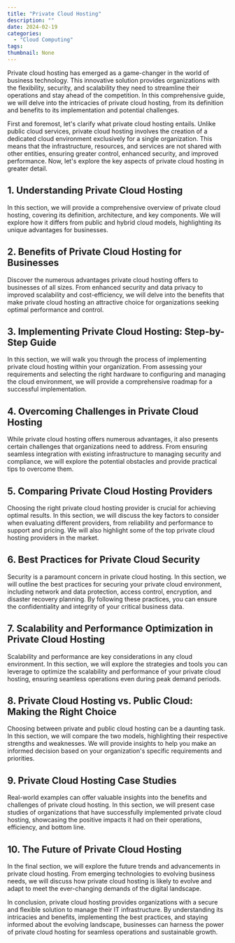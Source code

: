 ```yaml
---
title: "Private Cloud Hosting"
description: ""
date: 2024-02-19
categories:
  - "Cloud Computing"
tags:
thumbnail: None
---
```


<p>Private cloud hosting has emerged as a game-changer in the world of business technology. This innovative solution provides organizations with the flexibility, security, and scalability they need to streamline their operations and stay ahead of the competition. In this comprehensive guide, we will delve into the intricacies of private cloud hosting, from its definition and benefits to its implementation and potential challenges.</p>

<p>First and foremost, let's clarify what private cloud hosting entails. Unlike public cloud services, private cloud hosting involves the creation of a dedicated cloud environment exclusively for a single organization. This means that the infrastructure, resources, and services are not shared with other entities, ensuring greater control, enhanced security, and improved performance. Now, let's explore the key aspects of private cloud hosting in greater detail.</p>

<h2>1. Understanding Private Cloud Hosting</h2>
<p>In this section, we will provide a comprehensive overview of private cloud hosting, covering its definition, architecture, and key components. We will explore how it differs from public and hybrid cloud models, highlighting its unique advantages for businesses.</p>

<h2>2. Benefits of Private Cloud Hosting for Businesses</h2>
<p>Discover the numerous advantages private cloud hosting offers to businesses of all sizes. From enhanced security and data privacy to improved scalability and cost-efficiency, we will delve into the benefits that make private cloud hosting an attractive choice for organizations seeking optimal performance and control.</p>

<h2>3. Implementing Private Cloud Hosting: Step-by-Step Guide</h2>
<p>In this section, we will walk you through the process of implementing private cloud hosting within your organization. From assessing your requirements and selecting the right hardware to configuring and managing the cloud environment, we will provide a comprehensive roadmap for a successful implementation.</p>

<h2>4. Overcoming Challenges in Private Cloud Hosting</h2>
<p>While private cloud hosting offers numerous advantages, it also presents certain challenges that organizations need to address. From ensuring seamless integration with existing infrastructure to managing security and compliance, we will explore the potential obstacles and provide practical tips to overcome them.</p>

<h2>5. Comparing Private Cloud Hosting Providers</h2>
<p>Choosing the right private cloud hosting provider is crucial for achieving optimal results. In this section, we will discuss the key factors to consider when evaluating different providers, from reliability and performance to support and pricing. We will also highlight some of the top private cloud hosting providers in the market.</p>

<h2>6. Best Practices for Private Cloud Security</h2>
<p>Security is a paramount concern in private cloud hosting. In this section, we will outline the best practices for securing your private cloud environment, including network and data protection, access control, encryption, and disaster recovery planning. By following these practices, you can ensure the confidentiality and integrity of your critical business data.</p>

<h2>7. Scalability and Performance Optimization in Private Cloud Hosting</h2>
<p>Scalability and performance are key considerations in any cloud environment. In this section, we will explore the strategies and tools you can leverage to optimize the scalability and performance of your private cloud hosting, ensuring seamless operations even during peak demand periods.</p>

<h2>8. Private Cloud Hosting vs. Public Cloud: Making the Right Choice</h2>
<p>Choosing between private and public cloud hosting can be a daunting task. In this section, we will compare the two models, highlighting their respective strengths and weaknesses. We will provide insights to help you make an informed decision based on your organization's specific requirements and priorities.</p>

<h2>9. Private Cloud Hosting Case Studies</h2>
<p>Real-world examples can offer valuable insights into the benefits and challenges of private cloud hosting. In this section, we will present case studies of organizations that have successfully implemented private cloud hosting, showcasing the positive impacts it had on their operations, efficiency, and bottom line.</p>

<h2>10. The Future of Private Cloud Hosting</h2>
<p>In the final section, we will explore the future trends and advancements in private cloud hosting. From emerging technologies to evolving business needs, we will discuss how private cloud hosting is likely to evolve and adapt to meet the ever-changing demands of the digital landscape.</p>

<p>In conclusion, private cloud hosting provides organizations with a secure and flexible solution to manage their IT infrastructure. By understanding its intricacies and benefits, implementing the best practices, and staying informed about the evolving landscape, businesses can harness the power of private cloud hosting for seamless operations and sustainable growth.</p>